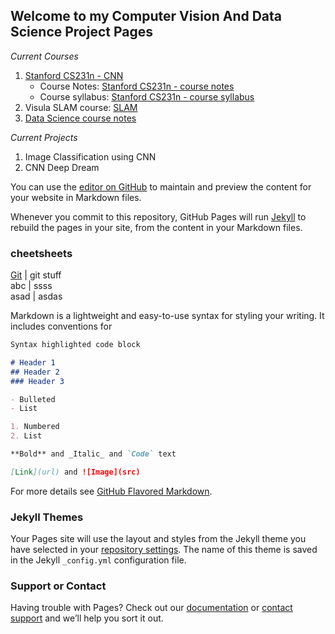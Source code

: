 ## Welcome to my Computer Vision And Data Science Project Pages

_Current Courses_
1. [Stanford CS231n - CNN](https://github.com/ucohen/cs231n)
   * Course Notes: [Stanford CS231n - course notes](http://cs231n.github.io)
   * Course syllabus: [Stanford CS231n - course syllabus](http://cs231n.stanford.edu/2016/syllabus)
2. Visula SLAM course: [SLAM](https://github.com/ucohen/SLAM)
3. [Data Science course notes](https://github.com/ucohen/courses)

_Current Projects_
1. Image Classification using CNN
2. CNN Deep Dream


You can use the [editor on GitHub](https://github.com/ucohen/ucohen.github.io/edit/master/README.md) to maintain and preview the content for your website in Markdown files.

Whenever you commit to this repository, GitHub Pages will run [Jekyll](https://jekyllrb.com/) to rebuild the pages in your site, from the content in your Markdown files.

### cheetsheets
[Git](https://www.git-tower.com/blog/git-cheat-sheet) | git stuff  
abc | ssss  
asad | asdas  

Markdown is a lightweight and easy-to-use syntax for styling your writing. It includes conventions for

```markdown
Syntax highlighted code block

# Header 1
## Header 2
### Header 3

- Bulleted
- List

1. Numbered
2. List

**Bold** and _Italic_ and `Code` text

[Link](url) and ![Image](src)
```

For more details see [GitHub Flavored Markdown](https://guides.github.com/features/mastering-markdown/).

### Jekyll Themes

Your Pages site will use the layout and styles from the Jekyll theme you have selected in your [repository settings](https://github.com/ucohen/ucohen.github.io/settings). The name of this theme is saved in the Jekyll `_config.yml` configuration file.

### Support or Contact

Having trouble with Pages? Check out our [documentation](https://help.github.com/categories/github-pages-basics/) or [contact support](https://github.com/contact) and we’ll help you sort it out.
